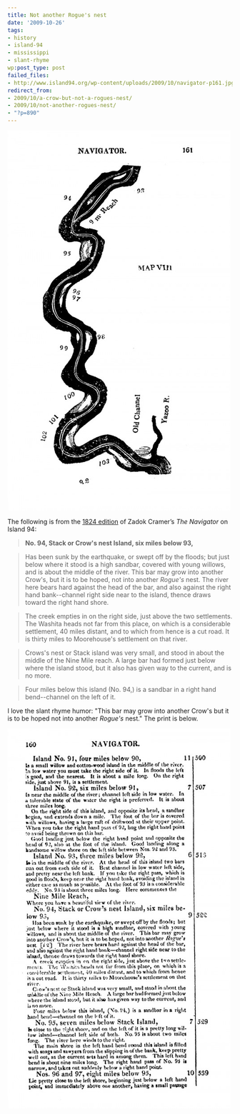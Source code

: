 ```yaml
---
title: Not another Rogue's nest
date: '2009-10-26'
tags:
- history
- island-94
- mississippi
- slant-rhyme
wp:post_type: post
failed_files:
- http://www.island94.org/wp-content/uploads/2009/10/navigator-p161.jpg
redirect_from:
- 2009/10/a-crow-but-not-a-rogues-nest/
- 2009/10/not-another-rogues-nest/
- "?p=890"
---
```


[ ![navigator-p161](2009-10-26-Not-another-Rogues-nest/navigator-p161-500x851.jpg "navigator-p161") ](2009-10-26-Not-another-Rogues-nest/navigator-p161.jpeg)

The following is from the [1824 edition](http://digital.library.pitt.edu/cgi-bin/t/text/pageviewer-idx?c=pitttext;cc=pitttext;rgn=full%20text;idno=00aft2763m;didno=00aft2763m;view=image;seq=162;node=00aft2763m%3A16;page=root;size=s;frm=frameset; ) of Zadok Cramer’s _The Navigator_ on Island 94:

> **No. 94, Stack or Crow's nest Island, six miles below 93,**

>

> Has been sunk by the earthquake, or swept off by the floods; but just below where it stood is a high sandbar, covered with young willows, and is about the middle of the river. This bar may grow into another Crow's, but it is to be hoped, not into another _Rogue's_ nest. The river here bears hard against the head of the bar, and also against the right hand bank--channel right side near to the island, thence draws toward the right hand shore.

>

> The creek empties in on the right side, just above the two settlements. The Washita heads not far from this place, on which is a considerable settlement, 40 miles distant, and to which from hence is a cut road. It is thirty miles to Moorehouse's settlement on that river.

>

> Crows's nest or Stack island was very small, and stood in about the middle of the Nine Mile reach. A large bar had formed just below where the island stood, but it also has given way to the current, and is no more.

>

> Four miles below this island (No. 94,) is a sandbar in a right hand bend--channel on the left of it.

I love the slant rhyme humor: "This bar may grow into another Crow's but it is to be hoped not into another _Rogue's_ nest." The print is below.

[ ![navigator-p160](2009-10-26-Not-another-Rogues-nest/navigator-p160-500x851.jpg "navigator-p160") ](2009-10-26-Not-another-Rogues-nest/navigator-p160.jpeg)

